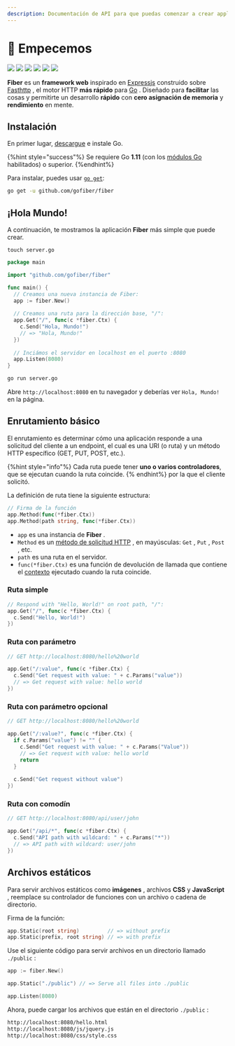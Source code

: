 ```yaml
---
description: Documentación de API para que puedas comenzar a crear applicaciones con Fiber.
---
```


# 📖 Empecemos

[![](https://img.shields.io/github/release/gofiber/fiber?style=flat-square)](https://github.com/gofiber/fiber/releases) [![](https://img.shields.io/badge/api-documentation-blue?style=flat-square)](https://fiber.wiki) ![](https://img.shields.io/badge/goreport-A%2B-brightgreen?style=flat-square) [![](https://img.shields.io/badge/coverage-91%25-brightgreen?style=flat-square)](https://gocover.io/github.com/gofiber/fiber) [![](https://img.shields.io/travis/gofiber/fiber/master.svg?label=linux&style=flat-square)](https://travis-ci.org/gofiber/fiber) [![](https://img.shields.io/travis/gofiber/fiber/master.svg?label=windows&style=flat-square)](https://travis-ci.org/gofiber/fiber)

**Fiber** es un **framework web** inspirado en [Expressjs](https://github.com/expressjs/express) construido sobre [Fasthttp](https://github.com/valyala/fasthttp) , el motor HTTP **más rápido** para [Go](https://golang.org/doc/) . Diseñado para **facilitar** las cosas y permitirte un desarrollo **rápido** con **cero asignación de memoria** y **rendimiento** en mente.

## Instalación

En primer lugar, [descargue](https://golang.org/dl/) e instale Go.

{%hint style="success"%} Se requiere Go **1.11** (con los [módulos Go](https://golang.org/doc/go1.11#modules) habilitados) o superior. {%endhint%}

Para instalar, puedes usar [`go get`](https://golang.org/cmd/go/#hdr-Add_dependencies_to_current_module_and_install_them):

```bash
go get -u github.com/gofiber/fiber
```

## ¡Hola Mundo!

A continuación, te mostramos la aplicación **Fiber** más simple que puede crear.

```text
touch server.go
```

```go
package main

import "github.com/gofiber/fiber"

func main() {
  // Creamos una nueva instancia de Fiber:
  app := fiber.New()
  
  // Creamos una ruta para la dirección base, "/":
  app.Get("/", func(c *fiber.Ctx) {
    c.Send("Hola, Mundo!")
    // => "Hola, Mundo!"
  })
  
  // Inciámos el servidor en localhost en el puerto :8080
  app.Listen(8080)
}
```

```bash
go run server.go
```

Abre `http://localhost:8080` en tu navegador y deberías ver `Hola, Mundo!` en la página.

## Enrutamiento básico

El enrutamiento es determinar cómo una aplicación responde a una solicitud del cliente a un endpoint, el cual es una URI (o ruta) y un método HTTP específico (GET, PUT, POST, etc.).

{%hint style="info"%} Cada ruta puede tener **uno o varios controladores**, que se ejecutan cuando la ruta coincide. {% endhint%} por la que el cliente solicitó.

La definición de ruta tiene la siguiente estructura:

```go
// Firma de la función
app.Method(func(*fiber.Ctx))
app.Method(path string, func(*fiber.Ctx))
```

- `app` es una instancia de **Fiber** .
- `Method` es un [método de solicitud HTTP](https://fiber.wiki/application#methods) , en mayúsculas: `Get` , `Put` , `Post` , etc.
- `path` es una ruta en el servidor.
- `func(*fiber.Ctx)` es una función de devolución de llamada que contiene el [contexto](https://fiber.wiki/context) ejecutado cuando la ruta coincide.

### Ruta simple

```go
// Respond with "Hello, World!" on root path, "/":
app.Get("/", func(c *fiber.Ctx) {
  c.Send("Hello, World!")
})
```

### Ruta con parámetro

```go
// GET http://localhost:8080/hello%20world

app.Get("/:value", func(c *fiber.Ctx) {
  c.Send("Get request with value: " + c.Params("value"))
  // => Get request with value: hello world
})
```

### Ruta con parámetro opcional

```go
// GET http://localhost:8080/hello%20world

app.Get("/:value?", func(c *fiber.Ctx) {
  if c.Params("value") != "" {
    c.Send("Get request with value: " + c.Params("Value"))
    // => Get request with value: hello world
    return
  }
  
  c.Send("Get request without value")
})
```

### Ruta con comodín

```go
// GET http://localhost:8080/api/user/john

app.Get("/api/*", func(c *fiber.Ctx) {
  c.Send("API path with wildcard: " + c.Params("*"))
  // => API path with wildcard: user/john
})
```

## Archivos estáticos

Para servir archivos estáticos como **imágenes** , archivos **CSS** y **JavaScript** , reemplace su controlador de funciones con un archivo o cadena de directorio.

Firma de la función:

```go
app.Static(root string)         // => without prefix
app.Static(prefix, root string) // => with prefix
```

Use el siguiente código para servir archivos en un directorio llamado `./public` :

```go
app := fiber.New()

app.Static("./public") // => Serve all files into ./public

app.Listen(8080)
```

Ahora, puede cargar los archivos que están en el directorio `./public` :

```bash
http://localhost:8080/hello.html
http://localhost:8080/js/jquery.js
http://localhost:8080/css/style.css
```
